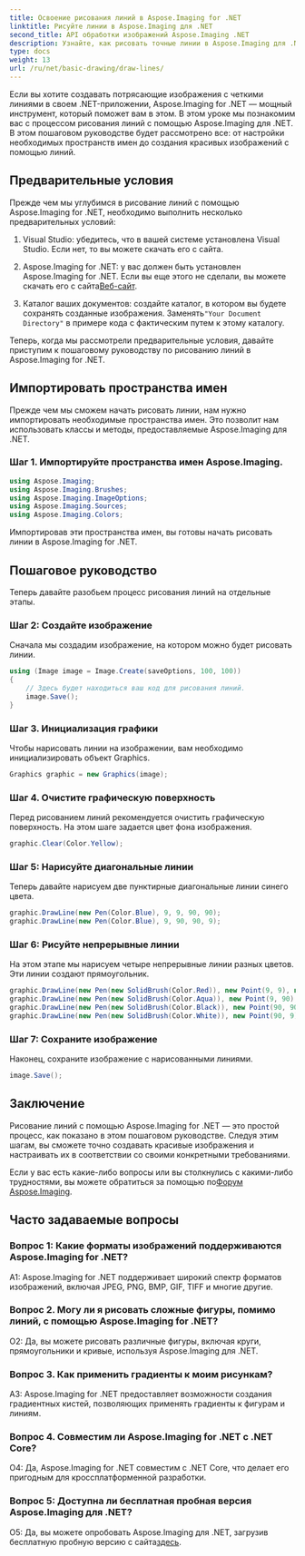```yaml
---
title: Освоение рисования линий в Aspose.Imaging for .NET
linktitle: Рисуйте линии в Aspose.Imaging для .NET
second_title: API обработки изображений Aspose.Imaging .NET
description: Узнайте, как рисовать точные линии в Aspose.Imaging для .NET. В этом пошаговом руководстве рассказывается о создании изображений, рисовании линий и многом другом.
type: docs
weight: 13
url: /ru/net/basic-drawing/draw-lines/
---
```

Если вы хотите создавать потрясающие изображения с четкими линиями в своем .NET-приложении, Aspose.Imaging for .NET — мощный инструмент, который поможет вам в этом. В этом уроке мы познакомим вас с процессом рисования линий с помощью Aspose.Imaging для .NET. В этом пошаговом руководстве будет рассмотрено все: от настройки необходимых пространств имен до создания красивых изображений с помощью линий.

## Предварительные условия

Прежде чем мы углубимся в рисование линий с помощью Aspose.Imaging for .NET, необходимо выполнить несколько предварительных условий:

1. Visual Studio: убедитесь, что в вашей системе установлена Visual Studio. Если нет, то вы можете скачать его с сайта.

2.  Aspose.Imaging for .NET: у вас должен быть установлен Aspose.Imaging for .NET. Если вы еще этого не сделали, вы можете скачать его с сайта[Веб-сайт](https://releases.aspose.com/imaging/net/).

3. Каталог ваших документов: создайте каталог, в котором вы будете сохранять созданные изображения. Заменять`"Your Document Directory"` в примере кода с фактическим путем к этому каталогу.

Теперь, когда мы рассмотрели предварительные условия, давайте приступим к пошаговому руководству по рисованию линий в Aspose.Imaging for .NET.

## Импортировать пространства имен

Прежде чем мы сможем начать рисовать линии, нам нужно импортировать необходимые пространства имен. Это позволит нам использовать классы и методы, предоставляемые Aspose.Imaging для .NET. 

### Шаг 1. Импортируйте пространства имен Aspose.Imaging.

```csharp
using Aspose.Imaging;
using Aspose.Imaging.Brushes;
using Aspose.Imaging.ImageOptions;
using Aspose.Imaging.Sources;
using Aspose.Imaging.Colors;
```

Импортировав эти пространства имен, вы готовы начать рисовать линии в Aspose.Imaging for .NET.

## Пошаговое руководство

Теперь давайте разобьем процесс рисования линий на отдельные этапы.

### Шаг 2: Создайте изображение

Сначала мы создадим изображение, на котором можно будет рисовать линии.

```csharp
using (Image image = Image.Create(saveOptions, 100, 100))
{
    // Здесь будет находиться ваш код для рисования линий.
    image.Save();
}
```

### Шаг 3. Инициализация графики

Чтобы нарисовать линии на изображении, вам необходимо инициализировать объект Graphics.

```csharp
Graphics graphic = new Graphics(image);
```

### Шаг 4. Очистите графическую поверхность

Перед рисованием линий рекомендуется очистить графическую поверхность. На этом шаге задается цвет фона изображения.

```csharp
graphic.Clear(Color.Yellow);
```

### Шаг 5: Нарисуйте диагональные линии

Теперь давайте нарисуем две пунктирные диагональные линии синего цвета.

```csharp
graphic.DrawLine(new Pen(Color.Blue), 9, 9, 90, 90);
graphic.DrawLine(new Pen(Color.Blue), 9, 90, 90, 9);
```

### Шаг 6: Рисуйте непрерывные линии

На этом этапе мы нарисуем четыре непрерывные линии разных цветов. Эти линии создают прямоугольник.

```csharp
graphic.DrawLine(new Pen(new SolidBrush(Color.Red)), new Point(9, 9), new Point(9, 90));
graphic.DrawLine(new Pen(new SolidBrush(Color.Aqua)), new Point(9, 90), new Point(90, 90));
graphic.DrawLine(new Pen(new SolidBrush(Color.Black)), new Point(90, 90), new Point(90, 9));
graphic.DrawLine(new Pen(new SolidBrush(Color.White)), new Point(90, 9), new Point(9, 9));
```

### Шаг 7: Сохраните изображение

Наконец, сохраните изображение с нарисованными линиями.

```csharp
image.Save();
```

## Заключение

Рисование линий с помощью Aspose.Imaging for .NET — это простой процесс, как показано в этом пошаговом руководстве. Следуя этим шагам, вы сможете точно создавать красивые изображения и настраивать их в соответствии со своими конкретными требованиями.

 Если у вас есть какие-либо вопросы или вы столкнулись с какими-либо трудностями, вы можете обратиться за помощью по[Форум Aspose.Imaging](https://forum.aspose.com/).

## Часто задаваемые вопросы

### Вопрос 1: Какие форматы изображений поддерживаются Aspose.Imaging for .NET?

A1: Aspose.Imaging for .NET поддерживает широкий спектр форматов изображений, включая JPEG, PNG, BMP, GIF, TIFF и многие другие.

### Вопрос 2. Могу ли я рисовать сложные фигуры, помимо линий, с помощью Aspose.Imaging for .NET?

О2: Да, вы можете рисовать различные фигуры, включая круги, прямоугольники и кривые, используя Aspose.Imaging для .NET.

### Вопрос 3. Как применить градиенты к моим рисункам?

A3: Aspose.Imaging for .NET предоставляет возможности создания градиентных кистей, позволяющих применять градиенты к фигурам и линиям.

### Вопрос 4. Совместим ли Aspose.Imaging for .NET с .NET Core?

О4: Да, Aspose.Imaging for .NET совместим с .NET Core, что делает его пригодным для кроссплатформенной разработки.

### Вопрос 5: Доступна ли бесплатная пробная версия Aspose.Imaging для .NET?

 О5: Да, вы можете опробовать Aspose.Imaging для .NET, загрузив бесплатную пробную версию с сайта[здесь](https://releases.aspose.com/).